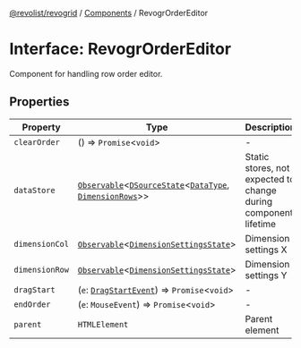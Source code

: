 [@revolist/revogrid](README.md) / [Components](Namespace.Components.md) / RevogrOrderEditor

# Interface: RevogrOrderEditor

Component for handling row order editor.

## Properties

| Property | Type | Description | Defined in |
| ------ | ------ | ------ | ------ |
| `clearOrder` | () => `Promise`\<`void`\> | - | [src/components.d.ts:503](https://github.com/revolist/revogrid/blob/7441a116e7c14801fe05f009e2206ea7b70630f5/src/components.d.ts#L503) |
| `dataStore` | [`Observable`](TypeAlias.Observable.md)\<[`DSourceState`](TypeAlias.DSourceState.md)\<[`DataType`](TypeAlias.DataType.md), [`DimensionRows`](TypeAlias.DimensionRows.md)\>\> | Static stores, not expected to change during component lifetime | [src/components.d.ts:507](https://github.com/revolist/revogrid/blob/7441a116e7c14801fe05f009e2206ea7b70630f5/src/components.d.ts#L507) |
| `dimensionCol` | [`Observable`](TypeAlias.Observable.md)\<[`DimensionSettingsState`](Interface.DimensionSettingsState.md)\> | Dimension settings X | [src/components.d.ts:511](https://github.com/revolist/revogrid/blob/7441a116e7c14801fe05f009e2206ea7b70630f5/src/components.d.ts#L511) |
| `dimensionRow` | [`Observable`](TypeAlias.Observable.md)\<[`DimensionSettingsState`](Interface.DimensionSettingsState.md)\> | Dimension settings Y | [src/components.d.ts:515](https://github.com/revolist/revogrid/blob/7441a116e7c14801fe05f009e2206ea7b70630f5/src/components.d.ts#L515) |
| `dragStart` | (`e`: [`DragStartEvent`](Interface.DragStartEvent.md)) => `Promise`\<`void`\> | - | [src/components.d.ts:516](https://github.com/revolist/revogrid/blob/7441a116e7c14801fe05f009e2206ea7b70630f5/src/components.d.ts#L516) |
| `endOrder` | (`e`: `MouseEvent`) => `Promise`\<`void`\> | - | [src/components.d.ts:517](https://github.com/revolist/revogrid/blob/7441a116e7c14801fe05f009e2206ea7b70630f5/src/components.d.ts#L517) |
| `parent` | `HTMLElement` | Parent element | [src/components.d.ts:521](https://github.com/revolist/revogrid/blob/7441a116e7c14801fe05f009e2206ea7b70630f5/src/components.d.ts#L521) |
